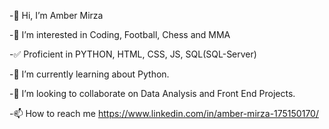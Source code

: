 -👋 Hi, I’m Amber Mirza                                                        

-👀 I’m interested in Coding, Football, Chess and MMA

-✅ Proficient in PYTHON, HTML, CSS, JS, SQL(SQL-Server)                      

-🌱 I’m currently learning about Python.

-💞️ I’m looking to collaborate on Data Analysis and Front End Projects. 

-📫 How to reach me https://www.linkedin.com/in/amber-mirza-175150170/             
